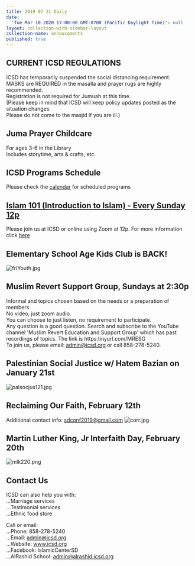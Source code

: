 ```yaml
---
title: 2019 07 31 Daily
date:
  'Tue Mar 10 2020 17:00:00 GMT-0700 (Pacific Daylight Time)': null
layout: collection-with-sidebar-layout
collection-name: annoucements
published: true
---
```

## CURRENT ICSD REGULATIONS
ICSD has temporarily suspended the social distancing requirement.  
MASKS are REQUIRED in the masalla and prayer rugs are highly recommended.  
Registration is not required for Jumuah at this time.  
(Please keep in mind that ICSD will keep policy updates posted as the situation changes.  
Please do not come to the masjid if you are ill.) 

## Juma Prayer Childcare
For ages 3-6 in the Library  
Includes storytime, arts & crafts, etc.     

## ICSD Programs Schedule
Please check the [calendar](http://www.icsd.org/calendar) for scheduled programs

## [Islam 101 (Introduction to Islam) - Every Sunday 12p](https://www.icsd.org/events/islam-101-introduction-to-islam-every-sunday-12p)  
Please join us at ICSD or online using Zoom at 12p. For more information click [here](https://www.icsd.org/events/islam-101-introduction-to-islam-every-sunday-12p)  

## Elementary School Age Kids Club is BACK!  
![friYouth.jpg]({{site.baseurl}}/media/friYouth.jpg)

## Muslim Revert Support Group, Sundays at 2:30p
Informal and topics chosen based on the needs or a preparation of members.  
No video, just zoom audio.  
You can choose to just listen, no requirement to participate.  
Any question is a good question.
Search and subscribe to the YouTube channel 'Muslim Revert Education and Support Group' which has past recordings of topics. The link is https:tinyurl.com/MRESG  
To join us, please email: admin@icsd.org or call 858-278-5240.  

## Palestinian Social Justice w/ Hatem Bazian on January 21st
![palsocjus121.jpg]({{site.baseurl}}/media/palsocjus121.jpg)

## Reclaiming Our Faith, February 12th
Additional contact info: sdconf2019@gmail.com
![corr.jpg]({{site.baseurl}}/media/corr.jpg)

## Martin Luther King, Jr Interfaith Day, February 20th
![mlk220.png]({{site.baseurl}}/media/mlk220.png)

## Contact Us  
ICSD can also help you with:  
...Marriage services  
...Testimonial services  
...Ethnic food store  

Call or email:  
...Phone: 858-278-5240  
...Email: admin@icsd.org  
...Website: www.icsd.org  
...Facebook: IslamicCenterSD  
...AlRashid School: admin@alrashid.icsd.org
